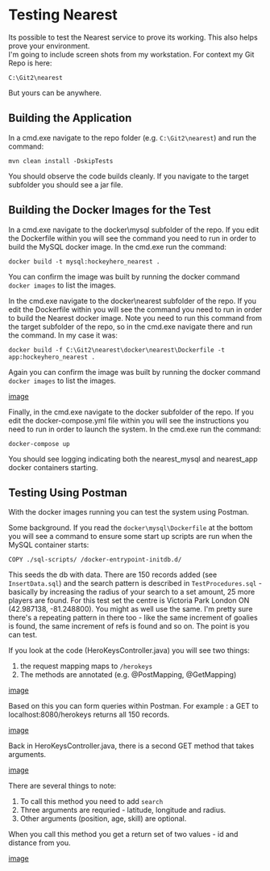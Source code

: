 # Testing Nearest  

Its possible to test the Nearest service to prove its working.  This also helps prove your environment.  
I'm going to include screen shots from my workstation. For context my Git Repo is here: 

`C:\Git2\nearest`

But yours can be anywhere.  

## Building the Application

In a cmd.exe navigate to the repo folder (e.g. `C:\Git2\nearest`) and run the command: 

`mvn clean install -DskipTests `

You should observe the code builds cleanly. If you navigate to the target subfolder you should see a jar file. 

## Building the Docker Images for the Test  

In a cmd.exe navigate to the docker\mysql subfolder of the repo. If you edit the Dockerfile within you will see the command you need to run in order to build the MySQL docker image. In the cmd.exe run the command: 

`docker build -t mysql:hockeyhero_nearest .`  

You can confirm the image was built by running the docker command `docker images` to list the images.  

In the cmd.exe navigate to the docker\nearest subfolder of the repo. If you edit the Dockerfile within you will see the command you need to run in order to build the Nearest docker image.  Note you need to run this command from the target subfolder of the repo, so in the cmd.exe navigate there and run the command. In my case it was:  

`docker build -f C:\Git2\nearest\docker\nearest\Dockerfile -t app:hockeyhero_nearest .`  

Again you can confirm the image was built by running the docker command `docker images` to list the images. 

[image](img/docker_no_images.png)

Finally, in the cmd.exe navigate to the docker subfolder of the repo.  If you edit the docker-compose.yml file within you will see the instructions you need to run in order to launch the system. In the cmd.exe run the command: 

`docker-compose up`

You should see logging indicating both the nearest_mysql and nearest_app docker containers starting. 

## Testing Using Postman

With the docker images running you can test the system using Postman. 

Some background. If you read the `docker\mysql\Dockerfile` at the bottom you will see a command to ensure some start up scripts are run when the MySQL container starts: 

`COPY ./sql-scripts/ /docker-entrypoint-initdb.d/`

This seeds the db with data. There are 150 records added (see `InsertData.sql`) and the search pattern is described in `TestProcedures.sql` - basically by increasing the radius of your search to a set amount, 25 more players are found. For this test set the centre is Victoria Park London ON (42.987138, -81.248800). You might as well use the same. I'm pretty sure there's a repeating pattern in there too - like the same increment of goalies is found, the same increment of refs is found and so on. The point is you can test. 

If you look at the code (HeroKeysController.java) you will see two things: 

1. the request mapping maps to `/herokeys`
2. The methods are annotated (e.g. @PostMapping, @GetMapping)

[image](img/rest_mapping_general.png)

Based on this you can form queries within Postman. For example : a GET to localhost:8080/herokeys returns all 150 records. 

[image](img/postman_get_all.png)

Back in HeroKeysController.java, there is a second GET method that takes arguments. 

[image](img/rest_mapping_get.png)

There are several things to note: 

1. To call this method you need to add `search`
2. Three arguments are requried - latitude, longitude and radius. 
3. Other arguments (position, age, skill) are optional. 

When you call this method you get a return set of two values - id and distance from you. 

[image](img/postman_search.png)





